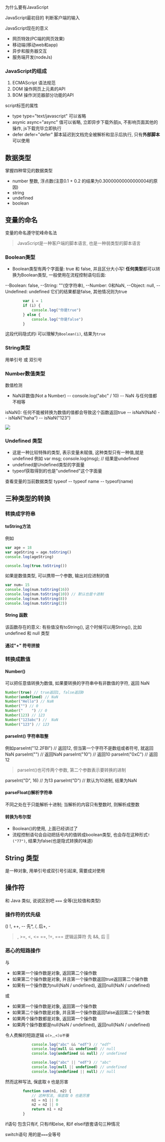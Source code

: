 为什么要有JavaScript

JavaScript最初目的
  判断客户端的输入

JavaScript现在的意义

* 网页特效(PC端的网页效果)
* 移动端(移动web和app)
* 异步和服务器交互
* 服务端开发(nodeJs)

### JavaScript的组成

1. ECMAScript
  语法规范
2. DOM
  操作网页上元素的API
3. BOM
  操作浏览器部分功能的API

script标签的属性

* type
type="text/javascript"
可以省略
* asynic
async="async"
值可以省略, 立即异步下载外部js, 不影响页面其他的操作, js下载完毕立即执行
* defer
defer="defer"
脚本延迟到文档完全被解析和显示后执行, 只有**外部脚本**可以使用

## 数据类型

掌握四种常见的数据类型

* number
整数, 浮点数(注意0.1 + 0.2 的结果为0.30000000000000004的原因)
* string
* undefined
* boolean

## 变量的命名

变量的命名遵守驼峰命名法

> JavaScript是一种客户端的脚本语言, 也是一种弱类型的脚本语言

### Boolean类型

* Boolean类型有两个字面量: true 和 false, 并且区分大小写!
**任何类型**都可以转换为Boolean类型, 一般使用在流程控制语句后面:

--Boolean: false,
--String: ""(空字符串),
--Number: 0和NaN,
--Object: null,
--Undefined: undefined
它们的结果都是false, 其他情况则为true

```Javascript
        var i = 1
        if (i) {
            console.log("你是true")
        } else {
            console.log("你是false")
        }
```

这段代码隐式的i 可以理解为`Boolean(i)`, 结果为`true`

### String类型

用单引号 或 双引号

### Number数值类型

数值检测

* NaN非数值(Not a Number)
-- console.log("abc" / 10)
-- NaN 与任何值都不相等

isNaN(): 任何不能被转换为数值的值都会导致这个函数返回true
-- isNaN(NaN)
-- isNaN("haha")
-- isNaN("123")

![](https://upload-images.jianshu.io/upload_images/1662509-f35fc7c7271e877f.png?imageMogr2/auto-orient/strip%7CimageView2/2/w/1240)

### Undefined 类型

* 这是一种比较特殊的类型, 表示变量未赋值, 这种类型只有一种值,就是undefined
例如
var msg;
console.log(msg); // 结果是undefined
* undefined是Undefined类型的字面量
* typeof获取得到的也是"undefined"这个字面量

查看变量的当前数据类型
typeof
-- typeof name
-- typeof(name)

## 三种类型的转换

### 转换成字符串

#### toString方法

例如

```Javascript
var age = 18
var ageString = age.toString()
console.log(ageString)

console.log(true.toString())
```

如果是数值类型, 可以携带一个参数, 输出对应进制的值

```Javascript
var num= 15
console.log(num.toString(16))
console.log(num.toString(10)) // 默认也是十进制
console.log(num.toString(8))
console.log(num.toString(2))
```

#### String 函数

该函数存在的意义: 有些值没有toString(), 这个时候可以用String(), 比如undefined 和 null 类型

#### 通过"+" 符号拼接

### 转换成数值

#### Number()

可以把任意值转换为数值, 如果要转换的字符串中有非数值的字符, 返回 NaN

```javascript
Number(true) // true返回1, false返回0
Number(undefined) // NaN
Number("Hello") // NaN
Number("") // 0
Number("    ") // 0
Number(123) // 123
Number("123abc") //  NaN
Number("123") // 123
```

#### parseInt() 字符串取整

例如parseInt("12.2FBI") // 返回12, 但当第一个字符不是数组或者符号, 就返回NaN
parseInt("") // 返回NaN
parseInt("10") // 返回10
parseInt("0xC") // 返回12

> parseInt()也可传两个参数, 第二个参数表示要转换的进制

parseInt("D", 16) // 为13
parseInt("D") // 默认为10进制, 结果为NaN

#### parseFloat()解析字符串

不同之处在于只能解析十进制;
当解析的内容只有整数时, 则解析成整数

#### 转换为布尔型

* Boolean()的使用, 上面已经讲过了
* 流程控制语句会自动把括号内的值转成boolean类型, 也会存在这种形式`!("77")`, 结果为false(也是隐式转换的味道)

## String 类型

是一种对象, 用单引号或双引号引起来, 需要成对使用

## 操作符

和 Java 类似, 说说区别吧
`===` 全等(比较值和类型)

### 操作符的优先级

()
!, ++, --
先*, /, 后+, -
>, >=, <, <=
==, !=, ===
逻辑运算符 先 &&, 后 ||

### 恶心的短路操作

与

* 如果第一个操作数是对象, 返回第二个操作数
* 如果第二个操作数是对象, 并且第一个操作数返回true返回第二个操作数
* 如果有一个操作数为null(NaN / undefined), 返回null(NaN / undefined)

或

* 如果第一个操作数是对象, 返回第一个操作数
* 如果第二个操作数是对象, 并且第一个操作数返回false返回第二个操作数
* 如果两个操作数都是对象, 返回第一个操作数
* 如果两个操作数都是null(NaN / undefined), 返回null(NaN / undefined)

令人费解的短路逻辑 `o(>﹏<)o不要`

```Javascript
            console.log("abc" && "edf") // "edf"
            console.log(null && undefined) // null
            console.log(undefined && null) // undefined

            console.log("abc" || "edf") // "abc"
            console.log(null || undefined) // undefined
            console.log(undefined || null) // null
```

然而这种写法, 保底取 `0` 也是厉害

```Javascript
        function sum(n1, n2) {
            // 这种写法, 保底取 0 也是厉害
            n1 = n1 || 0
            n2 = n2 || 0
            return n1 + n2
        }
```

if语句
包含只有if, 只有if和else, 和if elseif嵌套语句三种情况

switch语句
用的是`===`全等号
